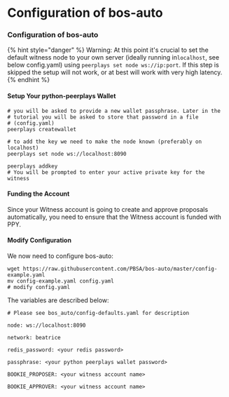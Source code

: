 # Configuration of bos-auto

### Configuration of bos-auto

{% hint style="danger" %}
Warning: At this point it's crucial to set the default witness node to your own server \(ideally running in`localhost`, see below config.yaml\) using `peerplays set node ws://ip:port`. If this step is skipped the setup will not work, or at best will work with very high latency.
{% endhint %}

#### Setup Your python-peerplays Wallet

```text
# you will be asked to provide a new wallet passphrase. Later in the
# tutorial you will be asked to store that password in a file
# (config.yaml)
peerplays createwallet

# to add the key we need to make the node known (preferably on localhost)
peerplays set node ws://localhost:8090

peerplays addkey
# You will be prompted to enter your active private key for the witness
```

#### Funding the Account

Since your Witness account is going to create and approve proposals automatically,  you need to ensure that the Witness account is funded with PPY.

#### Modify Configuration

We now need to configure bos-auto:

```text
wget https://raw.githubusercontent.com/PBSA/bos-auto/master/config-example.yaml
mv config-example.yaml config.yaml
# modify config.yaml
```

The variables are described below:

```text
# Please see bos_auto/config-defaults.yaml for description

node: ws://localhost:8090

network: beatrice

redis_password: <your redis password>

passphrase: <your python peerplays wallet password>

BOOKIE_PROPOSER: <your witness account name>

BOOKIE_APPROVER: <your witness account name>
```

